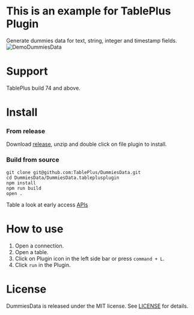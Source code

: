 # This is an example for TablePlus Plugin

Generate dummies data for text, string, integer and timestamp fields.
![DemoDummiesData](https://media.giphy.com/media/l41JUfxhRuvHZH9Ju/giphy.gif)

# Support

TablePlus build 74 and above.

# Install

### From release

Download [release](https://github.com/TablePlus/DummiesData/releases), unzip and double click on file plugin to install.

### Build from source

```
git clone git@github.com:TablePlus/DummiesData.git
cd DummiesData/DummiesData.tableplusplugin
npm install
npm run build
open .
```

Table a look at early access [APIs](https://github.com/TablePlus/TablePlus/wiki/plugin-api)

# How to use

1. Open a connection.
2. Open a table.
3. Click on Plugin icon in the left side bar or press `command + L`.
4. Click `run` in the Plugin.

# License

DummiesData is released under the MIT license. See [LICENSE](https://github.com/TablePlus/DummiesData/blob/master/LICENSE) for details.
